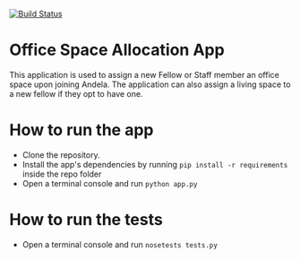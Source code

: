 [![Build Status](https://travis-ci.org/jomomg/office-space-allocation.svg?branch=develop)](https://travis-ci.org/jomomg/office-space-allocation)

# Office Space Allocation App
   This application is used to assign a new Fellow or Staff member an office space upon joining Andela. The application can also assign a    living space to a new fellow if they opt to have one.

# How to run the app
  * Clone the repository.
  * Install the app's dependencies by running `pip install -r requirements` inside the repo folder
  * Open a terminal console and run `python app.py`
  
# How to run the tests
  * Open a terminal console and run `nosetests tests.py`
  
  
